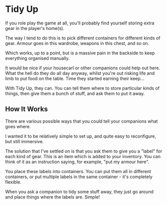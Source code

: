 # Tidy Up

If you role play the game at all, you'll probably find yourself storing extra gear in the player's home(s).

The way I tend to do this is to pick different containers for different kinds of gear. Armour goes in this wardrobe, weapons in this chest, and so on.

Which works, up to a point, but is a massive pain in the backside to keep everything organised manually.

It would be nice if your housecarl or other companions could help out here. What the hell do they do all day anyway, whilst you're out risking life and limb to put food on the table. Time they started earning their keep...

With Tidy Up, they can. You can tell them where to store particular kinds of things, then give them a bunch of stuff, and ask them to put it away.

## How It Works

There are various possible ways that you could tell your companions what goes where.

I wanted it to be relatively simple to set up, and quite easy to reconfigure, but still immersive.

The solution that I've settled on is that you ask them to give you a "label" for each kind of gear. This is an item which is added to your inventory. You can think of it as an instruction saying, for example, "put my armour here".

You place these labels into containers. You can put them all in different containers, or put multiple labels in the same container - it's completely flexible.

When you ask a companion to tidy some stuff away, they just go around and place things where the labels are. Simple!
